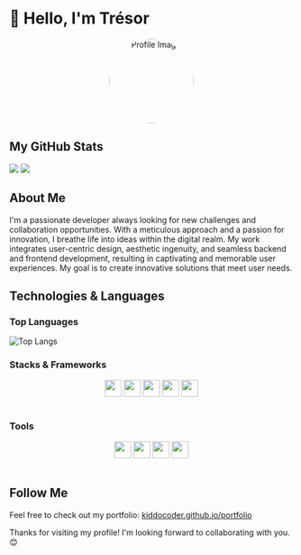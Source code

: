 # 👋 Hello, I'm Trésor

<div align="center">
  <img src="https://kiddocoder.github.io/portfolio/images/tresor.jpg" alt="Profile Image" width="150" style="border-radius: 50%;">
</div>

## My GitHub Stats

<div dir="auto">
  <picture>
    <source
      srcset="https://github-readme-stats.vercel.app/api?username=kiddocoder&show_icons=true&theme=dark"
      media="(prefers-color-scheme: dark)"
    />
    <source
      srcset="https://github-readme-stats.vercel.app/api?username=kiddocoder&show_icons=true&theme=dark"
      media="(prefers-color-scheme: dark), (prefers-color-scheme: no-preference)"
    />
    <img src="https://github-readme-stats.vercel.app/api?username=kiddocoder&show_icons=true&theme=dark" />
  </picture>

  <picture>
     <source
     srcset="https://github-readme-streak-stats.herokuapp.com/?user=kiddocoder&theme=dark"
     />
     <img src="https://github-readme-streak-stats.herokuapp.com/?user=kiddocoder&theme=dark">
  </picture>

</div>

## About Me

I'm a passionate developer always looking for new challenges and collaboration opportunities. With a meticulous approach and a passion for innovation, I breathe life into ideas within the digital realm. My work integrates user-centric design, aesthetic ingenuity, and seamless backend and frontend development, resulting in captivating and memorable user experiences. My goal is to create innovative solutions that meet user needs.

## Technologies & Languages

### Top Languages
![Top Langs](https://github-readme-stats.vercel.app/api/top-langs/?username=kiddocoder&layout=compact)
<br>

### Stacks & Frameworks
<div align="center">
   <img width="30" height="30"  src="https://cdn.jsdelivr.net/gh/devicons/devicon/icons/tailwindcss/tailwindcss-original.svg" />

   <img width="30" height="30"  src="https://cdn.jsdelivr.net/gh/devicons/devicon/icons/react/react-original.svg" />

 <!-- <img width="30" height="30"  src="https://cdn.jsdelivr.net/gh/devicons/devicon/icons/flutter/flutter-original.svg" /> -->

 <img width="30" height="30"  src="https://cdn.jsdelivr.net/gh/devicons/devicon/icons/nodejs/nodejs-original.svg" />

 <img width="30" height="30"  src="https://cdn.jsdelivr.net/gh/devicons/devicon/icons/laravel/laravel-original.svg" />

<img width="30" height="30"  src="https://cdn.jsdelivr.net/gh/devicons/devicon/icons/sass/sass-original.svg" />

</div>
<br>

### Tools
<div align="center">
  <img width="30" height="30" src="https://cdn.jsdelivr.net/gh/devicons/devicon/icons/vscode/vscode-original.svg"/>

  <img width="30" height="30" src="https://cdn.jsdelivr.net/gh/devicons/devicon/icons/postman/postman-original.svg"/>

  <img width="30" height="30" src="https://cdn.jsdelivr.net/gh/devicons/devicon/icons/docker/docker-original.svg"/>

  <img width="30" height="30"  src="https://cdn.jsdelivr.net/gh/devicons/devicon/icons/git/git-original.svg" />


</div>

</br>

## Follow Me
Feel free to check out my portfolio: [kiddocoder.github.io/portfolio](https://kiddocoder.github.io/portfolio)

Thanks for visiting my profile! I'm looking forward to collaborating with you. 😊